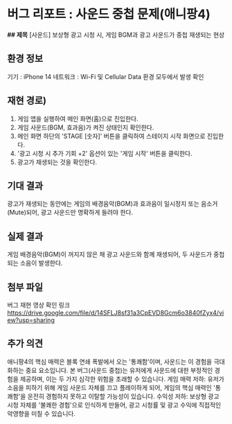 # 버그 리포트 : 사운드 중첩 문제(애니팡4)

**## 제목**
[사운드] 보상형 광고 시청 시, 게임 BGM과 광고 사운드가 중첩 재생되는 현상

## 환경 정보
 기기 : iPhone 14
 네트워크 : Wi-Fi 및 Cellular Data 환경 모두에서 발생 확인

## 재현 경로)
1.  게임 앱을 실행하여 메인 화면(홈)으로 진입한다.
2.  게임 사운드(BGM, 효과음)가 켜진 상태인지 확인한다.
3.  메인 화면 하단의 'STAGE \[숫자]' 버튼을 클릭하여 스테이지 시작 화면으로 진입한다.
4.  '광고 시청 시 추가 기회 +2' 옵션이 있는 '게임 시작' 버튼을 클릭한다.
5.  광고가 재생되는 것을 확인한다.

## 기대 결과
광고가 재생되는 동안에는 게임의 배경음악(BGM)과 효과음이 일시정지 또는 음소거(Mute)되어, 광고 사운드만 명확하게 들려야 한다.

## 실제 결과
게임 배경음악(BGM)이 꺼지지 않은 채 광고 사운드와 함께 재생되어, 두 사운드가 중첩되는 소음이 발생한다.

## 첨부 파일
버그 재현 영상 확인 링크
https://drive.google.com/file/d/14SFLJ8sf31a3CpEVD8Gcm6o3840fZyx4/view?usp=sharing

## 추가 의견 
 애니팡4의 핵심 매력은 블록 연쇄 폭발에서 오는 '통쾌함'이며, 사운드는 이 경험을 극대화하는 중요 요소입니다.
본 버그(사운드 중첩)는 유저에게 사운드에 대한 부정적인 경험을 제공하며, 이는 두 가지 심각한 위험을 초래할 수 있습니다.
게임 매력 저하: 유저가 소음을 피하기 위해 게임 사운드 자체를 끄고 플레이하게 되어, 게임의 핵심 매력인 '통쾌함'을 온전히 경험하지 못하고 이탈할 가능성이 있습니다.
수익성 저하: 보상형 광고 시청 자체를 '불쾌한 경험'으로 인식하게 만들어, 광고 시청률 및 광고 수익에 직접적인 악영향을 미칠 수 있습니다.
